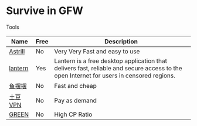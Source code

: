 # Survive in GFW

Tools

| Name | Free | Description |
| -- | -- | -- |
| [Astrill](https://astrillaff.com/of2b824a) | No | Very Very Fast and easy to use |
| [lantern](https://github.com/getlantern/lantern) | Yes |  Lantern is a free desktop application that delivers fast, reliable and secure access to the open Internet for users in censored regions. |
| [鱼摆摆](https://ybb1024.com/) | No | Fast and cheap |
| [土豆VPN](https://www.tudouvpn.com/) | No | Pay as demand |
| [GREEN](http://gjsq.link/) | No | High CP Ratio|
